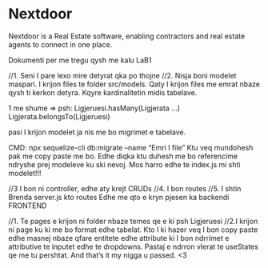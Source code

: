 # Nextdoor
Nextdoor is a Real Estate software, enabling contractors and real estate agents to connect in one place. 

Dokumenti per me tregu qysh me kalu LaB1

//1. Seni I pare lexo mire detyrat qka po thojne
//2. Nisja boni modelet maspari. I krijon files te folder src/models. Qaty I krijon files me emrat nbaze qysh ti kerkon detyra. Kqyre kardinalitetin midis tabelave. 

1 me shume =>      psh:   Ligjeruesi.hasMany(Ligjerata …)  Ligjerata.belongsTo(Ligjeruesi)

pasi I krijon modelet ja nis me bo migrimet e tabelave. 

CMD: npx sequelize-cli db:migrate –name “Emri I file”
Ktu veq mundohesh pak me copy paste me bo. Edhe diqka ktu duhesh me bo referencime ndryshe prej modeleve ku ski nevoj.
Mos harro edhe te index.js mi shti modelet!!!

//3 I bon ni controller, edhe aty krejt CRUDs
//4. I bon routes
//5. I shtin Brenda server.js kto routes
Edhe me qto e kryn pjesen ka backendi
FRONTEND

//1. Te pages e krijon ni folder nbaze temes qe e ki psh Ligjeruesi
//2.I krijon ni page ku ki me bo format edhe tabelat. Kto I ki hazer veq I bon copy paste edhe masnej nbaze qfare entitete edhe attribute ki I bon ndrrimet e attributive te inputet edhe te dropdowns. Pastaj e ndrron vlerat te useStates qe me tu pershtat. And that’s it my nigga u passed. <3

